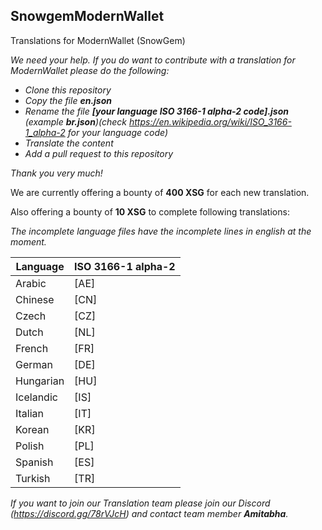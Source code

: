## SnowgemModernWallet
Translations for ModernWallet (SnowGem)

_We need your help. If you do want to contribute with a translation for ModernWallet please do the following:_
* _Clone this repository_
* _Copy the file **en.json**_
* _Rename the file **[your language ISO 3166-1 alpha-2 code].json** (example **br.json**)(check https://en.wikipedia.org/wiki/ISO_3166-1_alpha-2 for your language code)_
* _Translate the content_
* _Add a pull request to this repository_

_Thank you very much!_

We are currently offering a bounty of **400 XSG** for each new translation.

Also offering a bounty of **10 XSG** to complete following translations:

_The incomplete language files have the incomplete lines in *english* at the moment._

| Language | ISO 3166-1 alpha-2 |
| --- | --- |
| Arabic | [AE] |
| Chinese | [CN] |
| Czech | [CZ] |
| Dutch | [NL] |
| French | [FR] |
| German | [DE] |
| Hungarian | [HU] |
| Icelandic | [IS] |
| Italian | [IT] |
| Korean | [KR] |
| Polish | [PL] |
| Spanish | [ES] |
| Turkish | [TR] |


_If you want to join our Translation team please join our Discord (https://discord.gg/78rVJcH) and contact team member **Amitabha**._
